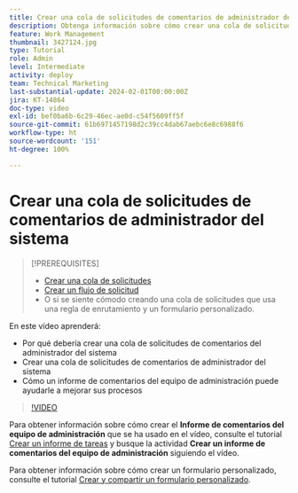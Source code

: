 ```yaml
---
title: Crear una cola de solicitudes de comentarios de administrador del sistema
description: Obtenga información sobre cómo crear una cola de solicitudes útil donde los administradores puedan obtener comentarios sobre los flujos de trabajo y los procesos.
feature: Work Management
thumbnail: 3427124.jpg
type: Tutorial
role: Admin
level: Intermediate
activity: deploy
team: Technical Marketing
last-substantial-update: 2024-02-01T00:00:00Z
jira: KT-14864
doc-type: video
exl-id: bef0ba6b-6c29-46ec-ae0d-c54f5609ff5f
source-git-commit: 61b6971457198d2c39cc4dab67aebc6e8c6988f6
workflow-type: ht
source-wordcount: '151'
ht-degree: 100%

---
```


# Crear una cola de solicitudes de comentarios de administrador del sistema

>[!PREREQUISITES]
>
>* [Crear una cola de solicitudes](https://experienceleague.adobe.com/docs/workfront-learn/tutorials-workfront/manage-work/request-queues/create-a-request-queue.html?lang=es)
>* [Crear un flujo de solicitud](https://experienceleague.adobe.com/docs/workfront-learn/tutorials-workfront/manage-work/request-queues/create-a-request-flow.html?lang=es)
>* O si se siente cómodo creando una cola de solicitudes que usa una regla de enrutamiento y un formulario personalizado.


En este vídeo aprenderá:

* Por qué debería crear una cola de solicitudes de comentarios del administrador del sistema
* Crear una cola de solicitudes de comentarios de administrador del sistema
* Cómo un informe de comentarios del equipo de administración puede ayudarle a mejorar sus procesos

>[!VIDEO](https://video.tv.adobe.com/v/3427124/?quality=12&learn=on)

Para obtener información sobre cómo crear el **Informe de comentarios del equipo de administración** que se ha usado en el vídeo, consulte el tutorial [Crear un informe de tareas](https://experienceleague.adobe.com/docs/workfront-learn/tutorials-workfront/reporting/basic-reporting/create-a-task-report.html?lang=es) y busque la actividad **Crear un informe de comentarios del equipo de administración** siguiendo el vídeo.

Para obtener información sobre cómo crear un formulario personalizado, consulte el tutorial [Crear y compartir un formulario personalizado](https://experienceleague.adobe.com/docs/workfront-learn/tutorials-workfront/custom-data/custom-forms/custom-forms-creating-and-sharing-a-custom-form.html?lang=es).
